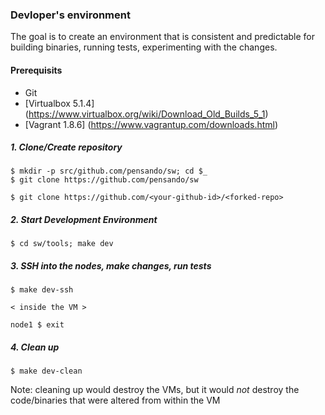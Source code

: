 
### Devloper's environment
The goal is to create an environment that is consistent and predictable for building binaries, running tests,
experimenting with the changes.

#### Prerequisits
- Git
- [Virtualbox 5.1.4] (https://www.virtualbox.org/wiki/Download_Old_Builds_5_1)
- [Vagrant 1.8.6] (https://www.vagrantup.com/downloads.html)


##### 1. Clone/Create repository
```
$ mkdir -p src/github.com/pensando/sw; cd $_
$ git clone https://github.com/pensando/sw

$ git clone https://github.com/<your-github-id>/<forked-repo>
```

##### 2. Start Development Environment
```
$ cd sw/tools; make dev
```

##### 3. SSH into the nodes, make changes, run tests
```
$ make dev-ssh

< inside the VM >

node1 $ exit
```

##### 4. Clean up
```
$ make dev-clean
```
Note: cleaning up would destroy the VMs, but it would *not* destroy the
code/binaries that were altered from within the VM
